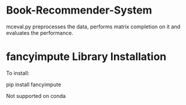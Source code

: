 # Book-Recommender-System
mceval.py preprocesses the data, performs matrix completion on it and evaluates the performance. 

# fancyimpute Library Installation
To install:

pip install fancyimpute

Not supported on conda
